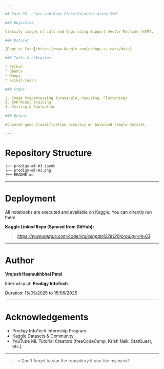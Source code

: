 ```yaml
---

## Task 03 - Cats and Dogs Classification using SVM

### Objective

Classify images of cats and dogs using Support Vector Machine (SVM).

### Dataset

[Dogs vs Cats](https://www.kaggle.com/c/dogs-vs-cats/data)

### Tools & Libraries

* Python
* OpenCV
* Numpy
* Scikit-learn

### Steps

1. Image Preprocessing (Grayscale, Resizing, Flattening)
2. SVM Model Training
3. Testing & Evaluation

### Output

Achieved good classification accuracy on balanced sample dataset.

---
```


# Repository Structure 

```
├── prodigy-ml-03.ipynb
├── prodigy-ml-03.png
├── README.md 
```

---

# Deployment

All notebooks are executed and available on Kaggle. You can directly run them:

**Kaggle Linked Repo (Synced from GitHub):**

> *https://www.kaggle.com/code/vrajeshpatel22it120/prodigy-ml-03*

---

# Author

**Vrajesh Hasmukhbhai Patel**

Internship at: **Prodigy InfoTech**

Duration: 15/05/2025 to 15/06/2025

---

# Acknowledgements

* Prodigy InfoTech Internship Program
* Kaggle Datasets & Community
* YouTube ML Tutorial Creators (freeCodeCamp, Krish Naik, StatQuest, etc.)

---

> ⭐ Don't forget to star the repository if you like my work!
